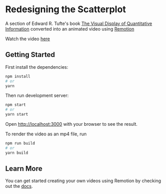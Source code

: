 # Redesigning the Scatterplot

A section of Edward R. Tufte's book [The Visual Display of Quantitative Information](https://www.amazon.com/Visual-Display-Quantitative-Information/dp/0961392142/ref=sr_1_1?crid=3HQZSBUUROV09&dchild=1&keywords=the+visual+display+of+quantitative+information&qid=1615907320&sprefix=the+visual+disp%2Caps%2C190&sr=8-1) converted into an animated video using [Remotion](https://www.remotion.dev/)

Watch the video [here](https://twitter.com/BrooksLybrand/status/1371547875109445635)

## Getting Started

First install the dependencies:

```bash
npm install
# or
yarn
```

Then run development server:

```bash
npm start
# or
yarn start
```

Open [http://localhost:3000](http://localhost:3000) with your browser to see the result.

To render the video as an mp4 file, run

```bash
npm run build
# or
yarn build
```

## Learn More

You can get started creating your own videos using Remotion by checking out the [docs](https://www.remotion.dev/docs/).
